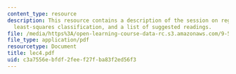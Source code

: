 ```yaml
---
content_type: resource
description: This resource contains a description of the session on regression and
  least-squares classification, and a list of suggested readings.
file: /media/https%3A/open-learning-course-data-rc.s3.amazonaws.com/9-520-statistical-learning-theory-and-applications-spring-2006/c3a7556ebfdf2feef27fba83f2ed56f3_lec4.pdf
file_type: application/pdf
resourcetype: Document
title: lec4.pdf
uid: c3a7556e-bfdf-2fee-f27f-ba83f2ed56f3
---
```

